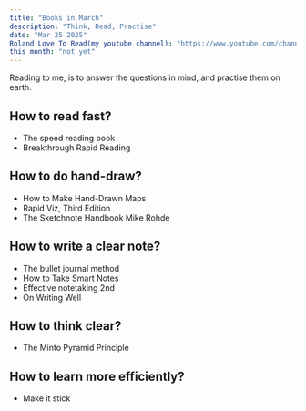```yaml
---
title: "Books in March"
description: "Think, Read, Practise"
date: "Mar 25 2025"
Roland Love To Read(my youtube channel): "https://www.youtube.com/channel/UCkv-YKowhQK1QItzXCqUQ0A"
this month: "not yet"
---
```


Reading to me, is to answer the questions in mind, and practise them on earth.

## How to read fast?
- The speed reading book
- Breakthrough Rapid Reading

## How to do hand-draw?
- How to Make Hand-Drawn Maps
- Rapid Viz, Third Edition
- The Sketchnote Handbook Mike Rohde

## How to write a clear note?
- The bullet journal method
- How to Take Smart Notes
- Effective notetaking 2nd
- On Writing Well

## How to think clear?
- The Minto Pyramid Principle

## How to learn more efficiently?
- Make it stick